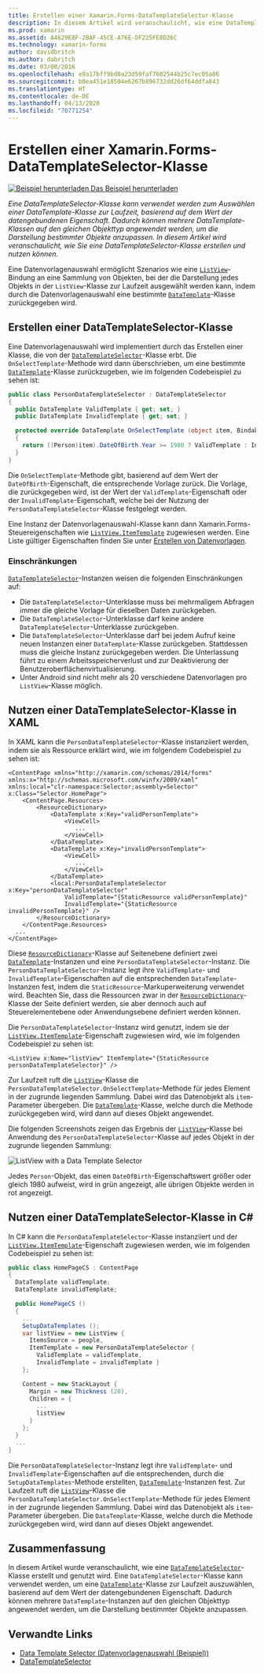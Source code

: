 ```yaml
---
title: Erstellen einer Xamarin.Forms-DataTemplateSelector-Klasse
description: In diesem Artikel wird veranschaulicht, wie eine DataTemplateSelector-Klasse erstellt und genutzt wird, die zum Auswählen einer DataTemplate-Klasse zur Laufzeit verwendet werden kann, basierend auf dem Wert einer datengebundenen Eigenschaft.
ms.prod: xamarin
ms.assetid: A4629E8F-2BAF-45CE-A76E-DF225FE8D26C
ms.technology: xamarin-forms
author: davidbritch
ms.author: dabritch
ms.date: 03/08/2016
ms.openlocfilehash: e9a17bff9bd0a23d59faf7602544b25c7ec05a86
ms.sourcegitcommit: b0ea451e18504e6267b896732dd26df64ddfa843
ms.translationtype: HT
ms.contentlocale: de-DE
ms.lasthandoff: 04/13/2020
ms.locfileid: "70771254"
---
```

# <a name="creating-a-xamarinforms-datatemplateselector"></a>Erstellen einer Xamarin.Forms-DataTemplateSelector-Klasse

[![Beispiel herunterladen](~/media/shared/download.png) Das Beispiel herunterladen](https://docs.microsoft.com/samples/xamarin/xamarin-forms-samples/templates-datatemplateselector)

_Eine DataTemplateSelector-Klasse kann verwendet werden zum Auswählen einer DataTemplate-Klasse zur Laufzeit, basierend auf dem Wert der datengebundenen Eigenschaft. Dadurch können mehrere DataTemplate-Klassen auf den gleichen Objekttyp angewendet werden, um die Darstellung bestimmter Objekte anzupassen. In diesem Artikel wird veranschaulicht, wie Sie eine DataTemplateSelector-Klasse erstellen und nutzen können._

Eine Datenvorlagenauswahl ermöglicht Szenarios wie eine [`ListView`](xref:Xamarin.Forms.ListView)-Bindung an eine Sammlung von Objekten, bei der die Darstellung jedes Objekts in der `ListView`-Klasse zur Laufzeit ausgewählt werden kann, indem durch die Datenvorlagenauswahl eine bestimmte [`DataTemplate`](xref:Xamarin.Forms.DataTemplate)-Klasse zurückgegeben wird.

## <a name="creating-a-datatemplateselector"></a>Erstellen einer DataTemplateSelector-Klasse

Eine Datenvorlagenauswahl wird implementiert durch das Erstellen einer Klasse, die von der [`DataTemplateSelector`](xref:Xamarin.Forms.DataTemplateSelector)-Klasse erbt. Die `OnSelectTemplate`-Methode wird dann überschrieben, um eine bestimmte [`DataTemplate`](xref:Xamarin.Forms.DataTemplate)-Klasse zurückzugeben, wie im folgenden Codebeispiel zu sehen ist:

```csharp
public class PersonDataTemplateSelector : DataTemplateSelector
{
  public DataTemplate ValidTemplate { get; set; }
  public DataTemplate InvalidTemplate { get; set; }

  protected override DataTemplate OnSelectTemplate (object item, BindableObject container)
  {
    return ((Person)item).DateOfBirth.Year >= 1980 ? ValidTemplate : InvalidTemplate;
  }
}
```

Die `OnSelectTemplate`-Methode gibt, basierend auf dem Wert der `DateOfBirth`-Eigenschaft, die entsprechende Vorlage zurück. Die Vorlage, die zurückgegeben wird, ist der Wert der `ValidTemplate`-Eigenschaft oder der `InvalidTemplate`-Eigenschaft, welche bei der Nutzung der `PersonDataTemplateSelector`-Klasse festgelegt werden.

Eine Instanz der Datenvorlagenauswahl-Klasse kann dann Xamarin.Forms-Steuereigenschaften wie [`ListView.ItemTemplate`](xref:Xamarin.Forms.ItemsView`1) zugewiesen werden. Eine Liste gültiger Eigenschaften finden Sie unter [Erstellen von Datenvorlagen](~/xamarin-forms/app-fundamentals/templates/data-templates/creating.md).

### <a name="limitations"></a>Einschränkungen

[`DataTemplateSelector`](xref:Xamarin.Forms.DataTemplateSelector)-Instanzen weisen die folgenden Einschränkungen auf:

- Die `DataTemplateSelector`-Unterklasse muss bei mehrmaligem Abfragen immer die gleiche Vorlage für dieselben Daten zurückgeben.
- Die `DataTemplateSelector`-Unterklasse darf keine andere `DataTemplateSelector`-Unterklasse zurückgeben.
- Die `DataTemplateSelector`-Unterklasse darf bei jedem Aufruf keine neuen Instanzen einer `DataTemplate`-Klasse zurückgeben. Stattdessen muss die gleiche Instanz zurückgegeben werden. Die Unterlassung führt zu einem Arbeitsspeicherverlust und zur Deaktivierung der Benutzeroberflächenvirtualisierung.
- Unter Android sind nicht mehr als 20 verschiedene Datenvorlagen pro `ListView`-Klasse möglich.

## <a name="consuming-a-datatemplateselector-in-xaml"></a>Nutzen einer DataTemplateSelector-Klasse in XAML

In XAML kann die `PersonDataTemplateSelector`-Klasse instanziiert werden, indem sie als Ressource erklärt wird, wie im folgendem Codebeispiel zu sehen ist:

```xaml
<ContentPage xmlns="http://xamarin.com/schemas/2014/forms" xmlns:x="http://schemas.microsoft.com/winfx/2009/xaml" xmlns:local="clr-namespace:Selector;assembly=Selector" x:Class="Selector.HomePage">
    <ContentPage.Resources>
        <ResourceDictionary>
            <DataTemplate x:Key="validPersonTemplate">
                <ViewCell>
                   ...
                </ViewCell>
            </DataTemplate>
            <DataTemplate x:Key="invalidPersonTemplate">
                <ViewCell>
                   ...
                </ViewCell>
            </DataTemplate>
            <local:PersonDataTemplateSelector x:Key="personDataTemplateSelector"
                ValidTemplate="{StaticResource validPersonTemplate}"
                InvalidTemplate="{StaticResource invalidPersonTemplate}" />
        </ResourceDictionary>
    </ContentPage.Resources>
  ...
</ContentPage>
```

Diese [`ResourceDictionary`](xref:Xamarin.Forms.ResourceDictionary)-Klasse auf Seitenebene definiert zwei [`DataTemplate`](xref:Xamarin.Forms.DataTemplate)-Instanzen und eine `PersonDataTemplateSelector`-Instanz. Die `PersonDataTemplateSelector`-Instanz legt ihre `ValidTemplate`- und `InvalidTemplate`-Eigenschaften auf die entsprechenden `DataTemplate`-Instanzen fest, indem die `StaticResource`-Markuperweiterung verwendet wird. Beachten Sie, dass die Ressourcen zwar in der [`ResourceDictionary`](xref:Xamarin.Forms.ResourceDictionary)-Klasse der Seite definiert werden, sie aber dennoch auch auf Steuerelementebene oder Anwendungsebene definiert werden können.

Die `PersonDataTemplateSelector`-Instanz wird genutzt, indem sie der [`ListView.ItemTemplate`](xref:Xamarin.Forms.ItemsView`1)-Eigenschaft zugewiesen wird, wie im folgenden Codebeispiel zu sehen ist:

```xaml
<ListView x:Name="listView" ItemTemplate="{StaticResource personDataTemplateSelector}" />
```

Zur Laufzeit ruft die [`ListView`](xref:Xamarin.Forms.ListView)-Klasse die `PersonDataTemplateSelector.OnSelectTemplate`-Methode für jedes Element in der zugrunde liegenden Sammlung. Dabei wird das Datenobjekt als `item`-Parameter übergeben. Die [`DataTemplate`](xref:Xamarin.Forms.DataTemplate)-Klasse, welche durch die Methode zurückgegeben wird, wird dann auf dieses Objekt angewendet.

Die folgenden Screenshots zeigen das Ergebnis der [`ListView`](xref:Xamarin.Forms.ListView)-Klasse bei Anwendung des `PersonDataTemplateSelector`-Klasse auf jedes Objekt in der zugrunde liegenden Sammlung:

![](selector-images/data-template-selector.png "ListView with a Data Template Selector")

Jedes `Person`-Objekt, das einen `DateOfBirth`-Eigenschaftswert größer oder gleich 1980 aufweist, wird in grün angezeigt, alle übrigen Objekte werden in rot angezeigt.

## <a name="consuming-a-datatemplateselector-in-cnum"></a>Nutzen einer DataTemplateSelector-Klasse in C&num;

In C# kann die `PersonDataTemplateSelector`-Klasse instanziiert und der [`ListView.ItemTemplate`](xref:Xamarin.Forms.ItemsView`1)-Eigenschaft zugewiesen werden, wie im folgenden Codebeispiel zu sehen ist:

```csharp
public class HomePageCS : ContentPage
{
  DataTemplate validTemplate;
  DataTemplate invalidTemplate;

  public HomePageCS ()
  {
    ...
    SetupDataTemplates ();
    var listView = new ListView {
      ItemsSource = people,
      ItemTemplate = new PersonDataTemplateSelector {
        ValidTemplate = validTemplate,
        InvalidTemplate = invalidTemplate }
    };

    Content = new StackLayout {
      Margin = new Thickness (20),
      Children = {
        ...
        listView
      }
    };
  }
  ...  
}
```

Die `PersonDataTemplateSelector`-Instanz legt ihre `ValidTemplate`- und `InvalidTemplate`-Eigenschaften auf die entsprechenden, durch die `SetupDataTemplates`-Methode erstellten, [`DataTemplate`](xref:Xamarin.Forms.DataTemplate)-Instanzen fest. Zur Laufzeit ruft die [`ListView`](xref:Xamarin.Forms.ListView)-Klasse die `PersonDataTemplateSelector.OnSelectTemplate`-Methode für jedes Element in der zugrunde liegenden Sammlung. Dabei wird das Datenobjekt als `item`-Parameter übergeben. Die `DataTemplate`-Klasse, welche durch die Methode zurückgegeben wird, wird dann auf dieses Objekt angewendet.

## <a name="summary"></a>Zusammenfassung

In diesem Artikel wurde veranschaulicht, wie eine [`DataTemplateSelector`](xref:Xamarin.Forms.DataTemplateSelector)-Klasse erstellt und genutzt wird. Eine `DataTemplateSelector`-Klasse kann verwendet werden, um eine [`DataTemplate`](xref:Xamarin.Forms.DataTemplate)-Klasse zur Laufzeit auszuwählen, basierend auf dem Wert der datengebundenen Eigenschaft. Dadurch können mehrere `DataTemplate`-Instanzen auf den gleichen Objekttyp angewendet werden, um die Darstellung bestimmter Objekte anzupassen.

## <a name="related-links"></a>Verwandte Links

- [Data Template Selector (Datenvorlagenauswahl (Beispiel))](https://docs.microsoft.com/samples/xamarin/xamarin-forms-samples/templates-datatemplateselector)
- [DataTemplateSelector](xref:Xamarin.Forms.DataTemplateSelector)

